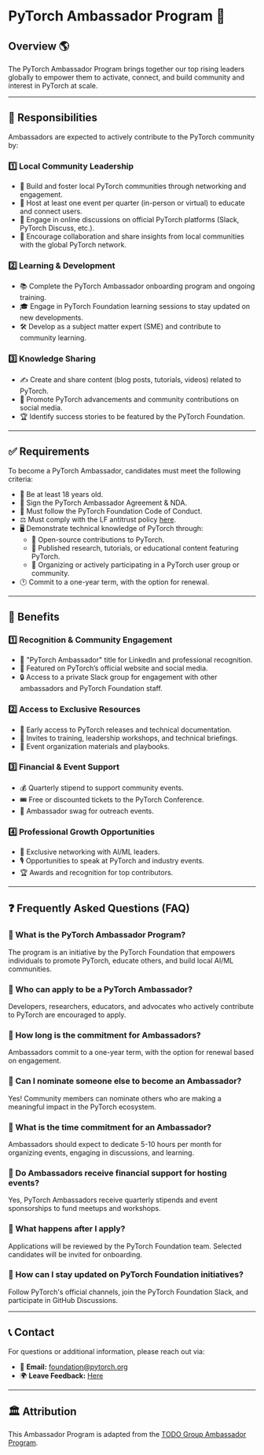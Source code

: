 # PyTorch Ambassador Program 🚀

## Overview 🌎  

The PyTorch Ambassador Program brings together our top rising leaders globally to empower them 
to activate, connect, and build community and interest in PyTorch at scale. 

---

## 🔹 Responsibilities  

Ambassadors are expected to actively contribute to the PyTorch community by:  

### **1️⃣ Local Community Leadership**  
- 👥 Build and foster local PyTorch communities through networking and engagement.  
- 🎤 Host at least one event per quarter (in-person or virtual) to educate and connect users.  
- 💬 Engage in online discussions on official PyTorch platforms (Slack, PyTorch Discuss, etc.).  
- 🔗 Encourage collaboration and share insights from local communities with the global PyTorch network.  

### **2️⃣ Learning & Development**  
- 📚 Complete the PyTorch Ambassador onboarding program and ongoing training.  
- 🎓 Engage in PyTorch Foundation learning sessions to stay updated on new developments.  
- 🛠 Develop as a subject matter expert (SME) and contribute to community learning.  

### **3️⃣ Knowledge Sharing**  
- ✍️ Create and share content (blog posts, tutorials, videos) related to PyTorch.  
- 📢 Promote PyTorch advancements and community contributions on social media.  
- 🏆 Identify success stories to be featured by the PyTorch Foundation.  

---

## ✅ Requirements  

To become a PyTorch Ambassador, candidates must meet the following criteria:  

- 🎂 Be at least 18 years old.  
- 📝 Sign the PyTorch Ambassador Agreement & NDA.  
- 📜 Must follow the PyTorch Foundation Code of Conduct.  
- ⚖️ Must comply with the LF antitrust policy [here](https://www.linuxfoundation.org/legal/antitrust-policy).  
- 🖥️ Demonstrate technical knowledge of PyTorch through:  
  - 🔹 Open-source contributions to PyTorch.  
  - 🔹 Published research, tutorials, or educational content featuring PyTorch.  
  - 🔹 Organizing or actively participating in a PyTorch user group or community.  
- 🕐 Commit to a one-year term, with the option for renewal.  

---

## 🎁 Benefits  

### **1️⃣ Recognition & Community Engagement**  
- 🏅 "PyTorch Ambassador" title for LinkedIn and professional recognition.  
- 🌟 Featured on PyTorch’s official website and social media.  
- 🔒 Access to a private Slack group for engagement with other ambassadors and PyTorch Foundation staff.  

### **2️⃣ Access to Exclusive Resources**  
- 🚀 Early access to PyTorch releases and technical documentation.  
- 🎤 Invites to training, leadership workshops, and technical briefings.  
- 📖 Event organization materials and playbooks.  

### **3️⃣ Financial & Event Support**  
- 💰 Quarterly stipend to support community events.  
- 🎟️ Free or discounted tickets to the PyTorch Conference.  
- 🎁 Ambassador swag for outreach events.  

### **4️⃣ Professional Growth Opportunities**  
- 🔗 Exclusive networking with AI/ML leaders.  
- 🎙️ Opportunities to speak at PyTorch and industry events.  
- 🏆 Awards and recognition for top contributors.  

---

## ❓ Frequently Asked Questions (FAQ)  

### 🔹 What is the PyTorch Ambassador Program?  
The program is an initiative by the PyTorch Foundation that empowers individuals to promote PyTorch, 
educate others, and build local AI/ML communities.  

### 🔹 Who can apply to be a PyTorch Ambassador?  
Developers, researchers, educators, and advocates who actively contribute to PyTorch are encouraged to apply.  

### 🔹 How long is the commitment for Ambassadors?  
Ambassadors commit to a one-year term, with the option for renewal based on engagement.  

### 🔹 Can I nominate someone else to become an Ambassador?  
Yes! Community members can nominate others who are making a meaningful impact in the PyTorch ecosystem.  

### 🔹 What is the time commitment for an Ambassador?  
Ambassadors should expect to dedicate 5-10 hours per month for organizing events, engaging in discussions, and learning.  

### 🔹 Do Ambassadors receive financial support for hosting events?  
Yes, PyTorch Ambassadors receive quarterly stipends and event sponsorships to fund meetups and workshops.  

### 🔹 What happens after I apply?  
Applications will be reviewed by the PyTorch Foundation team. Selected candidates will be invited for onboarding.  

### 🔹 How can I stay updated on PyTorch Foundation initiatives?  
Follow PyTorch's official channels, join the PyTorch Foundation Slack, and participate in GitHub Discussions.  

---

## 📞 Contact  

For questions or additional information, please reach out via:  
- 📧 **Email:** [foundation@pytorch.org](mailto:foundation@pytorch.org)   
- 🌍 **Leave Feedback:** [Here](https://github.com/pytorch-fdn/foundation-initiative/issues/new?template=feedback.yml&title=%5BFeedback%5D%20)  

---

## 🏛 Attribution  

This Ambassador Program is adapted from the [TODO Group Ambassador Program](https://todogroup.org/community/ambassadors/#:~:text=The%20TODO%20OSPO%20Ambassador%20Program,strong%20community%20collaboration%20and%20relationships).  
